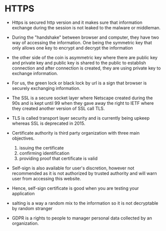 # HTTPS

- Https is secured http version and it makes sure that information exchange during the session is not leaked to the malware or middleman.
- During the "handshake" between browser and computer, they have two way of accessing the information. One being the symmetric key that only allows one key to encrypt and decrypt the information
- the other side of the coin is asymmetric key where there are public key and private key and public key is shared to the public to establish connection and after connection is created, they are using private key to exchange information.
- For us, the green lock or black lock by url is a sign that browser is securely exchanging information. 
- The SSL is a secure socket layer where Netscape created during the 90s and is kept until 99 when they gave away the right to IETF where they created another version of SSL call TLS. 
- TLS is called transport layer security and is currently being upkeep whereas SSL is deprecated in 2015. 
- Certificate authority is third party organization with three main objectives. 
    1. issuing the certificate
    2. confirming identification
    3. providing proof that certificate is valid

- Self-sign is also available for user's discretion, however not recommended as it is not authorized by trusted authority and will warn user from accessing this website. 
- Hence, self-sign certificate is good when you are testing your application
- salting is a way a random mix to the information so it is not decryptable by random stranger
- GDPR is a rights to people to manager personal data collected by an organization.